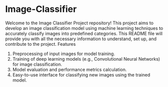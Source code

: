 # Image-Classifier
Welcome to the Image Classifier Project repository! This project aims to develop an image classification model using machine learning techniques to accurately classify images into predefined categories. This README file will provide you with all the necessary information to understand, set up, and contribute to the project.
Features
1. Preprocessing of input images for model training.
2. Training of deep learning models (e.g., Convolutional Neural Networks) for image classification.
3. Model evaluation and performance metrics calculation.
4. Easy-to-use interface for classifying new images using the trained model.
